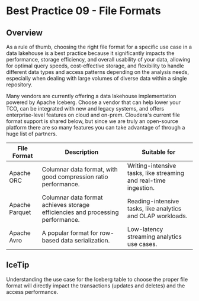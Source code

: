 # Best Practice 09 - File Formats

## Overview

As a rule of thumb, choosing the right file format for a specific use case in a data lakehouse is a best practice because it significantly impacts the performance, storage efficiency, and overall usability of your data, allowing for optimal query speeds, cost-effective storage, and flexibility to handle different data types and access patterns depending on the analysis needs, especially when dealing with large volumes of diverse data within a single repository.

Many vendors are currently offering a data lakehouse implementation powered by Apache Iceberg. Choose a vendor that can help lower your TCO, can be integrated with new and legacy systems, and offers enterprise-level features on cloud and on-prem. Cloudera's current file format support is shared below, but since we are truly an open-source platform there are so many features you can take advantage of through a huge list of partners. 

| File Format | Description | Suitable for |
| ------------ | ----------- | ------------- | 
| Apache ORC | Columnar data format, with good compression ratio performance. | Writing-intensive tasks, like streaming and real-time ingestion. |
| Apache Parquet | Columnar data format achieves storage efficiencies and processing performance. | Reading-intensive tasks, like analytics and OLAP workloads. |
| Apache Avro | A popular format for row-based data serialization. | Low-latency streaming analytics use cases. | 

## IceTip

Understanding the use case for the Iceberg table to choose the proper file format will directly impact the transactions (updates and deletes) and the access performance.
